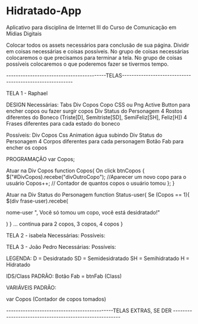 # Hidratado-App
Aplicativo para disciplina de Internet III do Curso de Comunicação em Mídias Digitais

Colocar todos os assets necessários para conclusão de sua página.
Dividir em coisas necessárias e coisas possíveis. 
No grupo de coisas necessárias colocaremos o que precisamos para terminar a tela.
No grupo de coisas possíveis colocaremos o que poderemos fazer se tivermos tempo.


------------------------------------------TELAS---------------------------------------------------------

TELA 1 - Raphael

DESIGN
Necessárias:
Tabs
  Div Copos
    Copo CSS ou Png
    Active Button para encher copos ou fazer surgir copos 
  Div Status do Personagem
    4 Rostos diferentes do Boneco (Triste[D], Semitriste[SD], SemiFeliz[SH], Feliz[H])
    4 Frases diferentes para cada estado do boneco

Possíveis:
Div Copos
  Css Animation água subindo
Div Status do Personagem
  4 Corpos diferentes para cada personagem
Botão Fab para encher os copos

PROGRAMAÇÃO
var Copos;

Atuar na Div Copos
function Copos{
  On click btnCopos {
      $("#DivCopos).recebe("divOutroCopo"); //Aparecer um novo copo para o usuário
      Copos++; // Contador de quantos copos o usuário tomou
  };
}

Atuar na Div Status do Personagem
function Status-user{
  Se (Copos == 1){
      $(div frase-user).recebe(<p>nome-user ", Você só tomou um copo, você está desidratado!"  </p>)
  }
  ... continua para 2 copos, 3 copos, 4 copos
}
  
  

TELA 2 - isabela
Necessárias:
Possíveis:



TELA 3 - João Pedro
Necessárias:
Possíveis:



LEGENDA:
D = Desidratado
SD = Semidesidratado
SH = Semihidratado
H = Hidratado

IDS/Class PADRÃO:
Botão Fab = btnFab (Class)

VARIÁVEIS PADRÃO:

var Copos (Contador de copos tomados)

---------------------------------------------TELAS EXTRAS, SE DER --------------------------------------------------------
